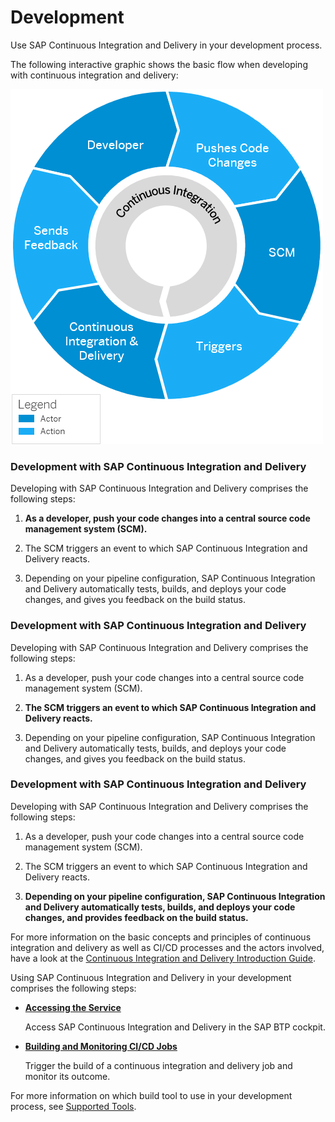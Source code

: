 <!-- loio2f1072de2994475193913b107cd3e91f -->

# Development

Use SAP Continuous Integration and Delivery in your development process.

The following interactive graphic shows the basic flow when developing with continuous integration and delivery:



![](images/CI_Basic_Flow_fd9b662.png)



### Development with SAP Continuous Integration and Delivery

Developing with SAP Continuous Integration and Delivery comprises the following steps:

1.  **As a developer, push your code changes into a central source code management system \(SCM\).**

2.  The SCM triggers an event to which SAP Continuous Integration and Delivery reacts.

3.  Depending on your pipeline configuration, SAP Continuous Integration and Delivery automatically tests, builds, and deploys your code changes, and gives you feedback on the build status.




### Development with SAP Continuous Integration and Delivery

Developing with SAP Continuous Integration and Delivery comprises the following steps:

1.  As a developer, push your code changes into a central source code management system \(SCM\).

2.  **The SCM triggers an event to which SAP Continuous Integration and Delivery reacts.**

3.  Depending on your pipeline configuration, SAP Continuous Integration and Delivery automatically tests, builds, and deploys your code changes, and gives you feedback on the build status.




### Development with SAP Continuous Integration and Delivery

Developing with SAP Continuous Integration and Delivery comprises the following steps:

1.  As a developer, push your code changes into a central source code management system \(SCM\).

2.  The SCM triggers an event to which SAP Continuous Integration and Delivery reacts.

3.  **Depending on your pipeline configuration, SAP Continuous Integration and Delivery automatically tests, builds, and deploys your code changes, and provides feedback on the build status.**




For more information on the basic concepts and principles of continuous integration and delivery as well as CI/CD processes and the actors involved, have a look at the [Continuous Integration and Delivery Introduction Guide](https://help.sap.com/viewer/ee5a61247061455ab232c19179fe4c3b/Cloud/en-US/7fc38a80cda446ef856c01f748dbede8.html).

Using SAP Continuous Integration and Delivery in your development comprises the following steps:

-   [**Accessing the Service**](accessing-the-service-9cec395.md)

    Access SAP Continuous Integration and Delivery in the SAP BTP cockpit.

-   [**Building and Monitoring CI/CD Jobs**](running-and-monitoring-ci-cd-jobs-db8521c.md)

    Trigger the build of a continuous integration and delivery job and monitor its outcome.




For more information on which build tool to use in your development process, see [Supported Tools](supported-tools-5949283.md).

